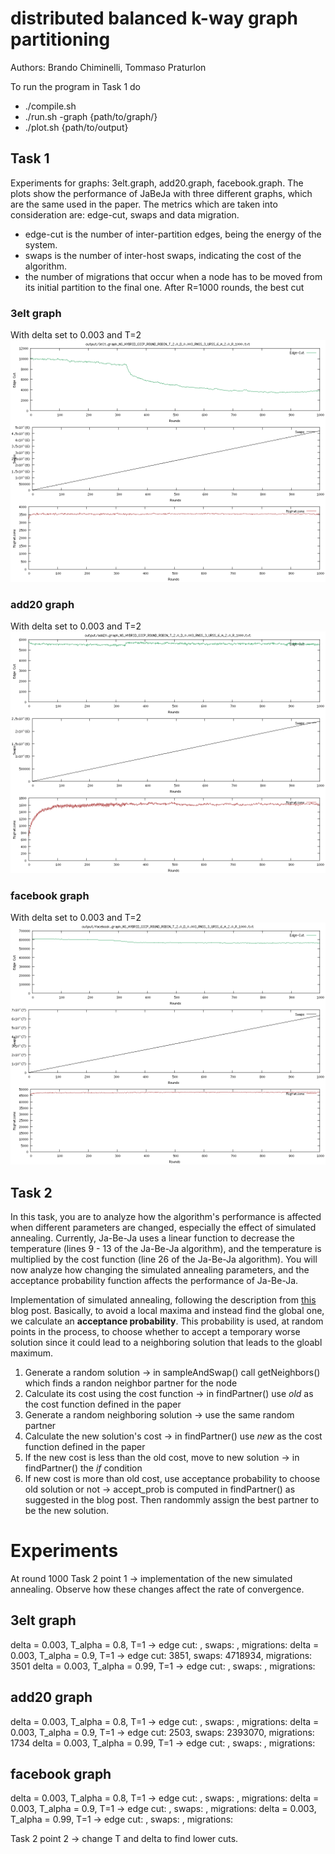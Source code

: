 # distributed balanced k-way graph partitioning

Authors: Brando Chiminelli, Tommaso Praturlon

To run the program in Task 1 do
- ./compile.sh
- ./run.sh -graph {path/to/graph/}
- ./plot.sh {path/to/output}

## Task 1 
Experiments for graphs: 3elt.graph, add20.graph, facebook.graph.
The plots show the performance of JaBeJa with three different graphs, which are the same used in the paper.
The metrics which are taken into consideration are: edge-cut, swaps and data migration.
- edge-cut is the number of inter-partition edges, being the energy of the system.
- swaps is the number of inter-host swaps, indicating the cost of the algorithm.
- the number of migrations that occur when a node has to be moved from its initial partition to the final one.
After R=1000 rounds, the best cut

### 3elt graph
With delta set to 0.003 and T=2
![3elt](plots/graph_3elt.png)
### add20 graph
With delta set to 0.003 and T=2
![add20](plots/graph_add20.png)
### facebook graph
With delta set to 0.003 and T=2
![facebook](plots/graph_facebook.png)

## Task 2

In this task, you are to analyze how the algorithm's performance is affected when different parameters are changed, especially the effect of simulated annealing. Currently, Ja-Be-Ja uses a linear function to decrease the temperature (lines 9 - 13 of the Ja-Be-Ja algorithm), and the temperature is multiplied by the cost function (line 26 of the Ja-Be-Ja algorithm). You will now analyze how changing the simulated annealing parameters, and the acceptance probability function affects the performance of Ja-Be-Ja.

Implementation of simulated annealing, following the description from [this](http://katrinaeg.com/simulated-annealing.html) blog post. Basically, to avoid a local maxima and instead find the global one, we calculate an **acceptance probability**. This probability is used, at random points in the process, to choose whether to accept a temporary worse solution since it could lead to a neighboring solution that leads to the gloabl maximum.

1. Generate a random solution -> in sampleAndSwap() call getNeighbors() which finds a randon neighbor partner for the node
2. Calculate its cost using the cost function -> in findPartner() use _old_ as the cost function defined in the paper
3. Generate a random neighboring solution -> use the same random partner
4. Calculate the new solution's cost -> in findPartner() use _new_ as the cost function defined in the paper
5. If the new cost is less than the old cost, move to new solution -> in findPartner() the _if_ condition
6. If new cost is more than old cost, use acceptance probability to choose old solution or not -> accept_prob is computed in findPartner() as suggested in the blog post. Then randommly assign the best partner to be the new solution.

# Experiments
At round 1000
Task 2 point 1 -> implementation of the new simulated annealing. Observe how these changes affect the rate of convergence.
## 3elt graph
delta = 0.003, T_alpha = 0.8, T=1 -> edge cut: , swaps: , migrations: 
delta = 0.003, T_alpha = 0.9, T=1 -> edge cut: 3851, swaps: 4718934, migrations: 3501 
delta = 0.003, T_alpha = 0.99, T=1 -> edge cut: , swaps: , migrations: 
## add20 graph
delta = 0.003, T_alpha = 0.8, T=1 -> edge cut: , swaps: , migrations: 
delta = 0.003, T_alpha = 0.9, T=1 -> edge cut: 2503, swaps: 2393070, migrations: 1734 
delta = 0.003, T_alpha = 0.99, T=1 -> edge cut: , swaps: , migrations: 
## facebook graph
delta = 0.003, T_alpha = 0.8, T=1 -> edge cut: , swaps: , migrations: 
delta = 0.003, T_alpha = 0.9, T=1 -> edge cut: , swaps: , migrations: 
delta = 0.003, T_alpha = 0.99, T=1 -> edge cut: , swaps: , migrations: 


Task 2 point 2 -> change T and delta to find lower cuts. 
